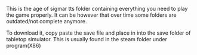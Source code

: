 This is the age of sigmar tts folder containing everything you need to play the game properly. It can be however that over time some folders are outdated/not complete anymore.

To download it, copy paste the save file and place in into the save folder of tabletop simulator. This is usually found in the steam folder under program(X86)
